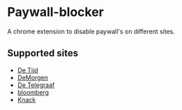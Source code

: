 # Paywall-blocker
 A chrome extension to disable paywall's on different sites.

Supported sites
------
 * [De Tijd](https://www.tijd.be/)
 * [DeMorgen](https://www.demorgen.be/)
 * [De Telegraaf](https://www.telegraaf.nl/)
 * [bloomberg](https://www.bloomberg.com/)
 * [Knack](https://www.knack.be/)
